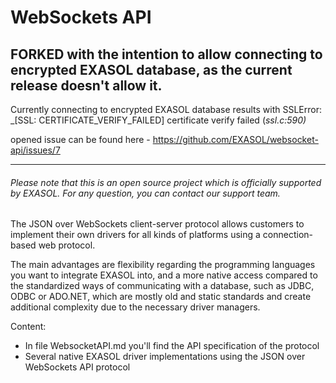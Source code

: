 # WebSockets API 

## FORKED with the intention to allow connecting to encrypted EXASOL database, as the current release doesn't allow it. 
Currently connecting to encrypted EXASOL database results with SSLError: 
_[SSL: CERTIFICATE_VERIFY_FAILED] certificate verify failed (_ssl.c:590)_

opened issue can be found here - https://github.com/EXASOL/websocket-api/issues/7

----

###### Please note that this is an open source project which is officially supported by EXASOL. For any question, you can contact our support team.

The JSON over WebSockets client-server protocol allows customers to 
implement their own drivers for all kinds of platforms using a
connection-based web protocol.

The main advantages are flexibility regarding the programming languages
you want to integrate EXASOL into, and a more native access compared to 
the standardized ways of communicating with a database, such as JDBC, 
ODBC or ADO.NET, which are mostly old and static standards and create 
additional complexity due to the necessary driver managers.

Content:
* In file WebsocketAPI.md you'll find the API specification of the protocol
* Several native EXASOL driver implementations using the JSON over WebSockets API protocol
